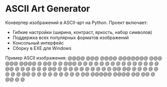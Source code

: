 # ASCII Art Generator

Конвертер изображений в ASCII-арт на Python. Проект включает:
- Гибкие настройки (ширина, контраст, яркость, набор символов)
- Поддержка всех популярных форматов изображений
- Консольный интерфейс
- Сборку в EXE для Windows

Пример ASCII изображения:
       @@@@
   @@@     @@@@     @@@@@@@     @@@    @@@  @@@@
  @      @@   @   @   @@@   @   @  @  @  @  @  @
  @     @     @  @  @     @  @   @  @@  @   @  @
  @  @ @  @@  @  @  @     @  @    @    @    @  @
  @  @@ @@ @  @  @  @     @  @     @   @     @@
  @    @   @  @   @  @   @         @  @      @@
  @@@@@    @@@@    @@     @@    @   @@      @  @
